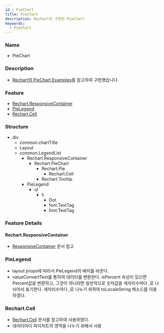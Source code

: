 ```yaml
---
id : PieChart
title: PieChart
description: Rechart로 구현된 PieChart
keywords:
  - PieChart
---
```


### Name
* PieChart

### Description
* [Rechart의 PieChart Examples](https://recharts.org/en-US/examples/PieChartWithPaddingAngle)를 참고하여 구현했습니다.

### Feature
  - [Rechart.ResponsiveContainer](#Rechart.ResponsiveContainer)
  - [PieLegend](#PieLegend)
  - [Rechart.Cell](#Rechart.Cell)

### Structure
  - div
    - common.chartTitle
    - Layout
    - common.LegendList
      - Rechart.ResponsiveContainer
        - Rechart.PieChart
          - Rechart.Pie
            - Rechart.Cell
          - Rechart.Tooltip
      - PieLegend
        - ul
          - li
            - Dot
            - font.TextTag
            - font.TextTag

### Feature Details

#### Rechart.ResponsiveContainer
- [ResponsiveContainer](https://recharts.org/en-US/api/ResponsiveContainer) 문서 참고

### PieLegend
- layout props에 따라서 PieLegend의 배치를 바꾼다.
- valueConvertText를 통하여 데이터를 변환한다. isPercent 속성이 있으면 Percent값을 변환하고, 그것이 아니라면 일반적으로 숫자값을 세자리수마다 ,로 나뉘어서 표기한다. 세자리수마다 ,로 나누기 위하여 toLocaleString 메소드를 이용하였다.

### Rechart.Cell
 - [Rechart.Cell](https://recharts.org/en-US/api/Cell) 문서를 참고하여 사용하였다.
 - 데이터마다 파이차트의 영역을 나누기 위해서 사용

